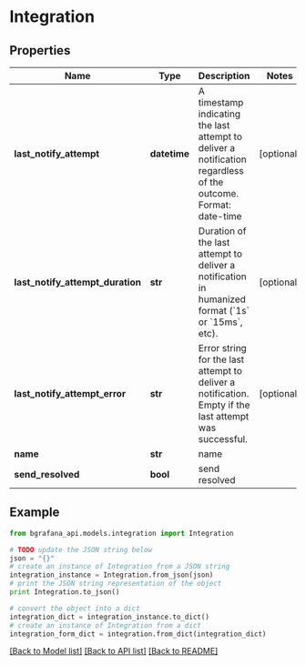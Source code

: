 # Integration


## Properties
Name | Type | Description | Notes
------------ | ------------- | ------------- | -------------
**last_notify_attempt** | **datetime** | A timestamp indicating the last attempt to deliver a notification regardless of the outcome. Format: date-time | [optional] 
**last_notify_attempt_duration** | **str** | Duration of the last attempt to deliver a notification in humanized format (&#x60;1s&#x60; or &#x60;15ms&#x60;, etc). | [optional] 
**last_notify_attempt_error** | **str** | Error string for the last attempt to deliver a notification. Empty if the last attempt was successful. | [optional] 
**name** | **str** | name | 
**send_resolved** | **bool** | send resolved | 

## Example

```python
from bgrafana_api.models.integration import Integration

# TODO update the JSON string below
json = "{}"
# create an instance of Integration from a JSON string
integration_instance = Integration.from_json(json)
# print the JSON string representation of the object
print Integration.to_json()

# convert the object into a dict
integration_dict = integration_instance.to_dict()
# create an instance of Integration from a dict
integration_form_dict = integration.from_dict(integration_dict)
```
[[Back to Model list]](../README.md#documentation-for-models) [[Back to API list]](../README.md#documentation-for-api-endpoints) [[Back to README]](../README.md)



